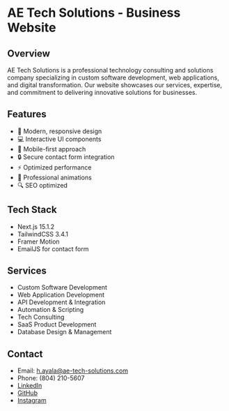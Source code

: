 # AE Tech Solutions - Business Website

## Overview
AE Tech Solutions is a professional technology consulting and solutions company specializing in custom software development, web applications, and digital transformation. Our website showcases our services, expertise, and commitment to delivering innovative solutions for businesses.

## Features
- 🎯 Modern, responsive design
- 💻 Interactive UI components
- 📱 Mobile-first approach
- 🔒 Secure contact form integration
- ⚡ Optimized performance
- 🎨 Professional animations
- 🔍 SEO optimized

## Tech Stack
- Next.js 15.1.2
- TailwindCSS 3.4.1
- Framer Motion
- EmailJS for contact form

## Services
- Custom Software Development
- Web Application Development
- API Development & Integration
- Automation & Scripting
- Tech Consulting
- SaaS Product Development
- Database Design & Management

## Contact
- Email: h.ayala@ae-tech-solutions.com
- Phone: (804) 210-5607
- [LinkedIn](https://www.linkedin.com/in/h-ayala/)
- [GitHub](https://github.com/Eddieayala9965)
- [Instagram](https://www.instagram.com/aetechsolutions_/)
